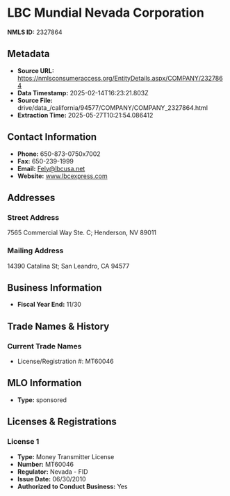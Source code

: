 # LBC Mundial Nevada Corporation

**NMLS ID:** 2327864

## Metadata
- **Source URL:** https://nmlsconsumeraccess.org/EntityDetails.aspx/COMPANY/2327864
- **Data Timestamp:** 2025-02-14T16:23:21.803Z
- **Source File:** drive/data_/california/94577/COMPANY/COMPANY_2327864.html
- **Extraction Time:** 2025-05-27T10:21:54.086412

## Contact Information
- **Phone:** 650-873-0750x7002
- **Fax:** 650-239-1999
- **Email:** Fely@lbcusa.net
- **Website:** www.lbcexpress.com

## Addresses
### Street Address
7565 Commercial Way Ste. C; Henderson, NV 89011

### Mailing Address
14390 Catalina St; San Leandro, CA 94577

## Business Information
- **Fiscal Year End:** 11/30

## Trade Names & History
### Current Trade Names
- License/Registration #: MT60046

## MLO Information
- **Type:** sponsored

## Licenses & Registrations

### License 1
- **Type:** Money Transmitter License
- **Number:** MT60046
- **Regulator:** Nevada - FID
- **Issue Date:** 06/30/2010
- **Authorized to Conduct Business:** Yes
